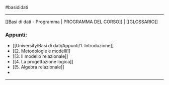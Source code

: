 #basididati

---
[[Basi di dati - Programma | PROGRAMMA DEL CORSO]] | [[GLOSSARIO]]

### Appunti:
- [[University/Basi di dati/Appunti/1. Introduzione]]
- [[2. Metodologie e modelli]]
- [[3. Il modello relazionale]]
- [[4. La progettazione logica]]
- [[5. Algebra relazionale]]
- 
___


